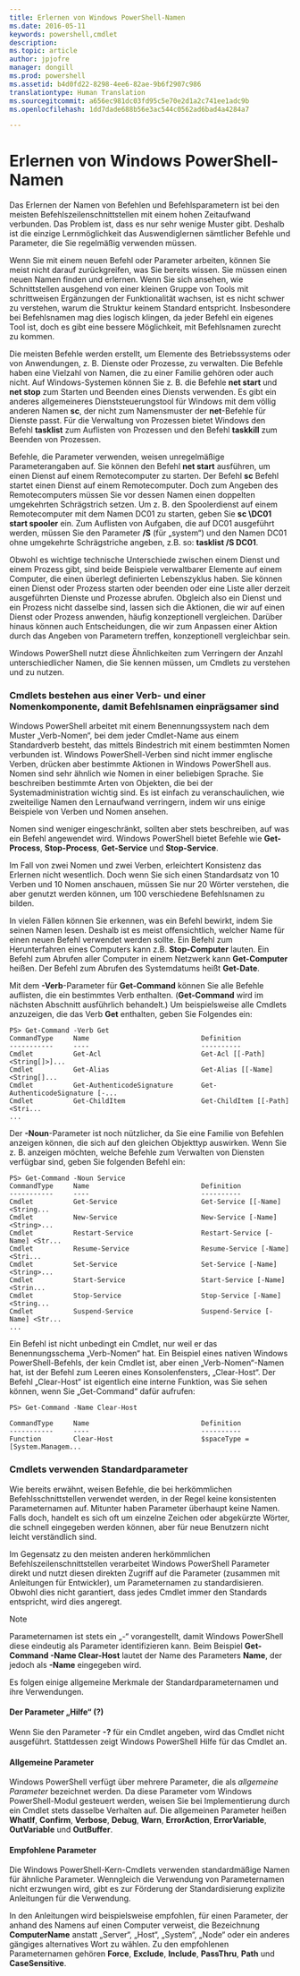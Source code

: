 ```yaml
---
title: Erlernen von Windows PowerShell-Namen
ms.date: 2016-05-11
keywords: powershell,cmdlet
description: 
ms.topic: article
author: jpjofre
manager: dongill
ms.prod: powershell
ms.assetid: b4d0fd22-8298-4ee6-82ae-9b6f2907c986
translationtype: Human Translation
ms.sourcegitcommit: a656ec981dc03fd95c5e70e2d1a2c741ee1adc9b
ms.openlocfilehash: 1dd7dade688b56e3ac544c0562ad6bad4a4284a7

---
```


# Erlernen von Windows PowerShell-Namen
Das Erlernen der Namen von Befehlen und Befehlsparametern ist bei den meisten Befehlszeilenschnittstellen mit einem hohen Zeitaufwand verbunden. Das Problem ist, dass es nur sehr wenige Muster gibt. Deshalb ist die einzige Lernmöglichkeit das Auswendiglernen sämtlicher Befehle und Parameter, die Sie regelmäßig verwenden müssen.

Wenn Sie mit einem neuen Befehl oder Parameter arbeiten, können Sie meist nicht darauf zurückgreifen, was Sie bereits wissen. Sie müssen einen neuen Namen finden und erlernen. Wenn Sie sich ansehen, wie Schnittstellen ausgehend von einer kleinen Gruppe von Tools mit schrittweisen Ergänzungen der Funktionalität wachsen, ist es nicht schwer zu verstehen, warum die Struktur keinem Standard entspricht. Insbesondere bei Befehlsnamen mag dies logisch klingen, da jeder Befehl ein eigenes Tool ist, doch es gibt eine bessere Möglichkeit, mit Befehlsnamen zurecht zu kommen.

Die meisten Befehle werden erstellt, um Elemente des Betriebssystems oder von Anwendungen, z. B. Dienste oder Prozesse, zu verwalten. Die Befehle haben eine Vielzahl von Namen, die zu einer Familie gehören oder auch nicht. Auf Windows-Systemen können Sie z. B. die Befehle **net start** und **net stop** zum Starten und Beenden eines Diensts verwenden. Es gibt ein anderes allgemeineres Dienststeuerungstool für Windows mit dem völlig anderen Namen **sc**, der nicht zum Namensmuster der **net**-Befehle für Dienste passt. Für die Verwaltung von Prozessen bietet Windows den Befehl **tasklist** zum Auflisten von Prozessen und den Befehl **taskkill** zum Beenden von Prozessen.

Befehle, die Parameter verwenden, weisen unregelmäßige Parameterangaben auf. Sie können den Befehl **net start** ausführen, um einen Dienst auf einem Remotecomputer zu starten. Der Befehl **sc** Befehl startet einen Dienst auf einem Remotecomputer. Doch zum Angeben des Remotecomputers müssen Sie vor dessen Namen einen doppelten umgekehrten Schrägstrich setzen. Um z. B. den Spoolerdienst auf einem Remotecomputer mit dem Namen DC01 zu starten, geben Sie **sc \\DC01 start spooler** ein. Zum Auflisten von Aufgaben, die auf DC01 ausgeführt werden, müssen Sie den Parameter **/S** (für „system“) und den Namen DC01 ohne umgekehrte Schrägstriche angeben, z.B. so: **tasklist /S DC01**.

Obwohl es wichtige technische Unterschiede zwischen einem Dienst und einem Prozess gibt, sind beide Beispiele verwaltbarer Elemente auf einem Computer, die einen überlegt definierten Lebenszyklus haben. Sie können einen Dienst oder Prozess starten oder beenden oder eine Liste aller derzeit ausgeführten Dienste und Prozesse abrufen. Obgleich also ein Dienst und ein Prozess nicht dasselbe sind, lassen sich die Aktionen, die wir auf einen Dienst oder Prozess anwenden, häufig konzeptionell vergleichen. Darüber hinaus können auch Entscheidungen, die wir zum Anpassen einer Aktion durch das Angeben von Parametern treffen, konzeptionell vergleichbar sein.

Windows PowerShell nutzt diese Ähnlichkeiten zum Verringern der Anzahl unterschiedlicher Namen, die Sie kennen müssen, um Cmdlets zu verstehen und zu nutzen.

### Cmdlets bestehen aus einer Verb- und einer Nomenkomponente, damit Befehlsnamen einprägsamer sind
Windows PowerShell arbeitet mit einem Benennungssystem nach dem Muster „Verb-Nomen“, bei dem jeder Cmdlet-Name aus einem Standardverb besteht, das mittels Bindestrich mit einem bestimmten Nomen verbunden ist. Windows PowerShell-Verben sind nicht immer englische Verben, drücken aber bestimmte Aktionen in Windows PowerShell aus. Nomen sind sehr ähnlich wie Nomen in einer beliebigen Sprache. Sie beschreiben bestimmte Arten von Objekten, die bei der Systemadministration wichtig sind. Es ist einfach zu veranschaulichen, wie zweiteilige Namen den Lernaufwand verringern, indem wir uns einige Beispiele von Verben und Nomen ansehen.

Nomen sind weniger eingeschränkt, sollten aber stets beschreiben, auf was ein Befehl angewendet wird. Windows PowerShell bietet Befehle wie **Get-Process**, **Stop-Process**, **Get-Service** und **Stop-Service**.

Im Fall von zwei Nomen und zwei Verben, erleichtert Konsistenz das Erlernen nicht wesentlich. Doch wenn Sie sich einen Standardsatz von 10 Verben und 10 Nomen anschauen, müssen Sie nur 20 Wörter verstehen, die aber genutzt werden können, um 100 verschiedene Befehlsnamen zu bilden.

In vielen Fällen können Sie erkennen, was ein Befehl bewirkt, indem Sie seinen Namen lesen. Deshalb ist es meist offensichtlich, welcher Name für einen neuen Befehl verwendet werden sollte. Ein Befehl zum Herunterfahren eines Computers kann z.B. **Stop-Computer** lauten. Ein Befehl zum Abrufen aller Computer in einem Netzwerk kann **Get-Computer** heißen. Der Befehl zum Abrufen des Systemdatums heißt **Get-Date**.

Mit dem **-Verb**-Parameter für **Get-Command** können Sie alle Befehle auflisten, die ein bestimmtes Verb enthalten. (**Get-Command** wird im nächsten Abschnitt ausführlich behandelt.) Um beispielsweise alle Cmdlets anzuzeigen, die das Verb **Get** enthalten, geben Sie Folgendes ein:

```
PS> Get-Command -Verb Get
CommandType     Name                            Definition
-----------     ----                            ----------
Cmdlet          Get-Acl                         Get-Acl [[-Path] <String[]>]...
Cmdlet          Get-Alias                       Get-Alias [[-Name] <String[]...
Cmdlet          Get-AuthenticodeSignature       Get-AuthenticodeSignature [-...
Cmdlet          Get-ChildItem                   Get-ChildItem [[-Path] <Stri...
...
```

Der **-Noun**-Parameter ist noch nützlicher, da Sie eine Familie von Befehlen anzeigen können, die sich auf den gleichen Objekttyp auswirken. Wenn Sie z. B. anzeigen möchten, welche Befehle zum Verwalten von Diensten verfügbar sind, geben Sie folgenden Befehl ein:

```
PS> Get-Command -Noun Service
CommandType     Name                            Definition
-----------     ----                            ----------
Cmdlet          Get-Service                     Get-Service [[-Name] <String...
Cmdlet          New-Service                     New-Service [-Name] <String>...
Cmdlet          Restart-Service                 Restart-Service [-Name] <Str...
Cmdlet          Resume-Service                  Resume-Service [-Name] <Stri...
Cmdlet          Set-Service                     Set-Service [-Name] <String>...
Cmdlet          Start-Service                   Start-Service [-Name] <Strin...
Cmdlet          Stop-Service                    Stop-Service [-Name] <String...
Cmdlet          Suspend-Service                 Suspend-Service [-Name] <Str... 
...
```

Ein Befehl ist nicht unbedingt ein Cmdlet, nur weil er das Benennungsschema „Verb-Nomen“ hat. Ein Beispiel eines nativen Windows PowerShell-Befehls, der kein Cmdlet ist, aber einen „Verb-Nomen“-Namen hat, ist der Befehl zum Leeren eines Konsolenfensters, „Clear-Host“. Der Befehl „Clear-Host“ ist eigentlich eine interne Funktion, was Sie sehen können, wenn Sie „Get-Command“ dafür aufrufen:

```
PS> Get-Command -Name Clear-Host

CommandType     Name                            Definition
-----------     ----                            ----------
Function        Clear-Host                      $spaceType = [System.Managem...
```

### Cmdlets verwenden Standardparameter
Wie bereits erwähnt, weisen Befehle, die bei herkömmlichen Befehlsschnittstellen verwendet werden, in der Regel keine konsistenten Parameternamen auf. Mitunter haben Parameter überhaupt keine Namen. Falls doch, handelt es sich oft um einzelne Zeichen oder abgekürzte Wörter, die schnell eingegeben werden können, aber für neue Benutzern nicht leicht verständlich sind.

Im Gegensatz zu den meisten anderen herkömmlichen Befehlszeilenschnittstellen verarbeitet Windows PowerShell Parameter direkt und nutzt diesen direkten Zugriff auf die Parameter (zusammen mit Anleitungen für Entwickler), um Parameternamen zu standardisieren. Obwohl dies nicht garantiert, dass jedes Cmdlet immer den Standards entspricht, wird dies angeregt.

> [!NOTE]
> Parameternamen ist stets ein „-“ vorangestellt, damit Windows PowerShell diese eindeutig als Parameter identifizieren kann. Beim Beispiel **Get-Command -Name Clear-Host** lautet der Name des Parameters **Name**, der jedoch als **-Name** eingegeben wird.

Es folgen einige allgemeine Merkmale der Standardparameternamen und ihre Verwendungen.

#### Der Parameter „Hilfe“ (?)
Wenn Sie den Parameter **-?** für ein Cmdlet angeben, wird das Cmdlet nicht ausgeführt. Stattdessen zeigt Windows PowerShell Hilfe für das Cmdlet an.

#### Allgemeine Parameter
Windows PowerShell verfügt über mehrere Parameter, die als *allgemeine Parameter* bezeichnet werden. Da diese Parameter vom Windows PowerShell-Modul gesteuert werden, weisen Sie bei Implementierung durch ein Cmdlet stets dasselbe Verhalten auf. Die allgemeinen Parameter heißen **WhatIf**, **Confirm**, **Verbose**, **Debug**, **Warn**, **ErrorAction**, **ErrorVariable**, **OutVariable** und **OutBuffer**.

#### Empfohlene Parameter
Die Windows PowerShell-Kern-Cmdlets verwenden standardmäßige Namen für ähnliche Parameter. Wenngleich die Verwendung von Parameternamen nicht erzwungen wird, gibt es zur Förderung der Standardisierung explizite Anleitungen für die Verwendung.

In den Anleitungen wird beispielsweise empfohlen, für einen Parameter, der anhand des Namens auf einen Computer verweist, die Bezeichnung **ComputerName** anstatt „Server“, „Host“, „System“, „Node“ oder ein anderes gängiges alternatives Wort zu wählen. Zu den empfohlenen Parameternamen gehören **Force**, **Exclude**, **Include**, **PassThru**, **Path** und **CaseSensitive**.




<!--HONumber=Oct16_HO1-->


